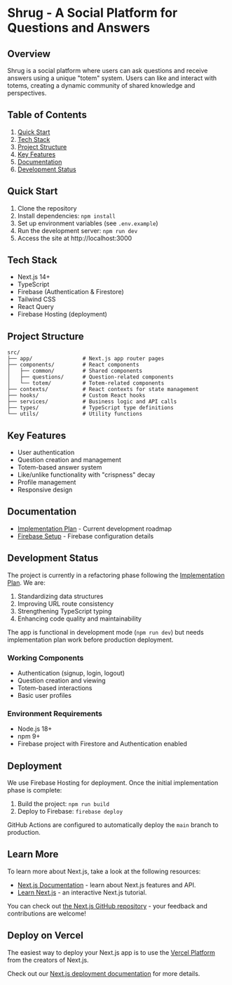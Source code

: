 # Shrug - A Social Platform for Questions and Answers

## Overview
Shrug is a social platform where users can ask questions and receive answers using a unique "totem" system. Users can like and interact with totems, creating a dynamic community of shared knowledge and perspectives.

## Table of Contents
1. [Quick Start](#quick-start)
2. [Tech Stack](#tech-stack)
3. [Project Structure](#project-structure)
4. [Key Features](#key-features)
5. [Documentation](#documentation)
6. [Development Status](#development-status)

## Quick Start
1. Clone the repository
2. Install dependencies: `npm install`
3. Set up environment variables (see `.env.example`)
4. Run the development server: `npm run dev`
5. Access the site at http://localhost:3000

## Tech Stack
- Next.js 14+
- TypeScript
- Firebase (Authentication & Firestore)
- Tailwind CSS
- React Query
- Firebase Hosting (deployment)

## Project Structure
```
src/
├── app/                # Next.js app router pages
├── components/         # React components
│   ├── common/         # Shared components
│   ├── questions/      # Question-related components
│   └── totem/          # Totem-related components
├── contexts/           # React contexts for state management
├── hooks/              # Custom React hooks
├── services/           # Business logic and API calls
├── types/              # TypeScript type definitions
└── utils/              # Utility functions
```

## Key Features
- User authentication
- Question creation and management
- Totem-based answer system
- Like/unlike functionality with "crispness" decay
- Profile management
- Responsive design

## Documentation
- [Implementation Plan](docs/IMPLEMENTATION_PLAN.md) - Current development roadmap
- [Firebase Setup](docs/FIREBASE_SETUP.md) - Firebase configuration details

## Development Status
The project is currently in a refactoring phase following the [Implementation Plan](docs/IMPLEMENTATION_PLAN.md). We are:
1. Standardizing data structures
2. Improving URL route consistency
3. Strengthening TypeScript typing
4. Enhancing code quality and maintainability

The app is functional in development mode (`npm run dev`) but needs implementation plan work before production deployment.

### Working Components
- Authentication (signup, login, logout)
- Question creation and viewing
- Totem-based interactions
- Basic user profiles

### Environment Requirements
- Node.js 18+
- npm 9+
- Firebase project with Firestore and Authentication enabled

## Deployment
We use Firebase Hosting for deployment. Once the initial implementation phase is complete:
1. Build the project: `npm run build`
2. Deploy to Firebase: `firebase deploy`

GitHub Actions are configured to automatically deploy the `main` branch to production.

## Learn More
To learn more about Next.js, take a look at the following resources:
- [Next.js Documentation](https://nextjs.org/docs) - learn about Next.js features and API.
- [Learn Next.js](https://nextjs.org/learn) - an interactive Next.js tutorial.

You can check out [the Next.js GitHub repository](https://github.com/vercel/next.js) - your feedback and contributions are welcome!

## Deploy on Vercel
The easiest way to deploy your Next.js app is to use the [Vercel Platform](https://vercel.com/new?utm_medium=default-template&filter=next.js&utm_source=create-next-app&utm_campaign=create-next-app-readme) from the creators of Next.js.

Check out our [Next.js deployment documentation](https://nextjs.org/docs/app/building-your-application/deploying) for more details.

